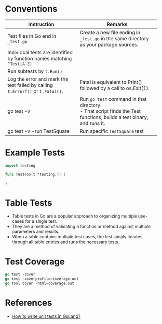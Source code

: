 # Conventions

| Instruction                                                                    | Remarks                                                                                                                 |
|--------------------------------------------------------------------------------|-------------------------------------------------------------------------------------------------------------------------|
| Test files in Go end in `_test.go`                                             | Create a new file ending in `_test.go` in the same directory as your package sources.                                   |
| Individual tests are identified by function names matching `^Test[A-Z]`        |                                                                                                                         |
| Run subtests by `t.Run()`                                                      |                                                                                                                         |
| Log the error and mark the test failed by calling `t.Errorf()` or `t.Fatal()`. | Fatal is equivalent to Print() followed by a call to os.Exit(1).                                                        |
| go test -v                                                                     | Run `go test` command in that directory.<br/>- That script finds the Test functions, builds a test binary, and runs it. |
| go test -v -run TestSquare                                                     | Run specific `TestSquare` test                                                                                            |

# Example Tests

````go
import testing

func TestFoo(t *testing.T) {
    ...
}
````

# Table Tests
- Table tests in Go are a popular approach to organizing multiple use-cases for a single test.
- They are a method of validating a function or method against multiple parameters and results. 
- When a table contains multiple test cases, the test simply iterates through all table entries and runs the necessary tests.

# Test Coverage

````go
go test -cover
go test -coverprofile=coverage.out
go tool cover -html=coverage.out
````

# References
- [How to write unit tests in GoLang?](https://blog.alexellis.io/golang-writing-unit-tests/)